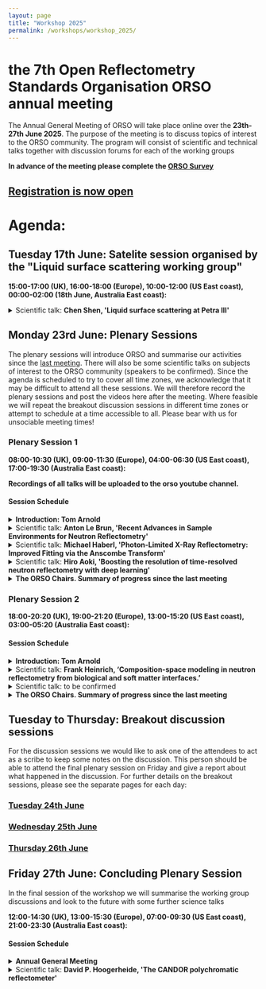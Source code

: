 ```yaml
---
layout: page
title: "Workshop 2025"
permalink: /workshops/workshop_2025/
---
```


# the 7th Open Reflectometry Standards Organisation ORSO annual meeting

The Annual General Meeting of ORSO will take place online over the **23th-27th June 2025**. The purpose of the meeting is to discuss topics of interest to the ORSO community.
The program will consist of scientific and technical talks together with discussion forums for each of the working groups

**In advance of the meeting please complete the [ORSO Survey](https://forms.office.com/pages/responsepage.aspx?id=HDZmP36oWEGPYZnoLbPKyGNjGj0JBmlFoh6F5vEqATRUNUlaNjU1Mk9CUEFBMElSMVBVMVkyNFFVUC4u&route=shorturl)**

## [Registration is now open](https://indico.ess.eu/event/3810/)

# Agenda:

## Tuesday 17th June: Satelite session organised by the "Liquid surface scattering working group"
**15:00-17:00 (UK), 16:00-18:00 (Europe), 10:00-12:00 (US East coast), 00:00-02:00 (18th June, Australia East coast):**

<details>
<summary>Scientific talk: <b>Chen Shen, 'Liquid surface scattering at Petra III'</b> </summary>
<br>
<b> Abstract:</b> Chen will present the beamline P08 of PETRA III. The beamline has three main setups: a six circle diffractometer, the Langmuir trough GID setup, and the Uni-Kiel owned LISA liquid surface diffractometer. He will also talk in details the recent news from our Langmuir trough GID setup and GIXOS - pseudo reflectivity method.
</details>

## Monday 23rd June: Plenary Sessions

The plenary sessions will introduce ORSO and summarise our activities since the [last meeting](https://www.reflectometry.org/workshops/workshop_2024/). 
There will also be some scientific talks on subjects of interest to the ORSO community (speakers to be confirmed).
Since the agenda is scheduled to try to cover all time zones, we acknowledge that it may be difficult to attend all these sessions. We will therefore record the plenary sessions and post the videos here after the meeting.
Where feasible we will repeat the breakout discussion sessions in different time zones or attempt to schedule at a time accessible to all. Please bear with us for unsociable meeting times!


### Plenary Session 1
**08:00-10:30 (UK), 09:00-11:30 (Europe), 04:00-06:30 (US East coast), 17:00-19:30 (Australia East coast):**

**Recordings of all talks will be uploaded to the orso youtube channel.**

#### Session Schedule
<details>
<summary> <b>Introduction: Tom Arnold  </b> </summary>
<br>
Introduction and discussion on how to better promote/publicise ORSO 
</details>

<details>
<summary> Scientific talk: <b>Anton Le Brun, 'Recent Advances in Sample Environments for Neutron Reflectometry' </b> </summary>
<br>
<b> Abstract:</b> 
</details>

<details>
<summary>  Scientific talk:  <b>Michael Haberl, 'Photon-Limited X-Ray Reflectometry: Improved Fitting via the Anscombe Transform'
 </b> </summary>
<br>
<b> Abstract:</b> With the current developments in fast X-ray reflectometry (XRR) reaching
scan times as short as a few hundred microseconds, the few-photon count data reflects the inherent Poisson statistics of the counting process. In this regime, standard least squares fitting - which assumes symmetric Gaussian errors - can produce biased results. While Poisson log-likelihood methods exist, we demonstrate that applying the Anscombe transform - a well known variance-stabilizing transformation that converts Poisson-distributed data into approximately Gaussian-distributed data - permits continued use of the default least squares minimization utilized in most fitting softwares such as refnx or refl1d. This approach simplifies implementation and enables incorporation of additional noise sources, such as readout noise. It offers a practical and robust solution for accurate modeling in photon-limited XRR, relevant to the ORSO reflectometry community.
</details>

<details>
<summary> Scientific talk: <b>Hiro Aoki, 'Boosting the resolution of time-resolved neutron reflectometry with deep learning' </b> </summary>
<br>
<b> Abstract:</b> 
</details>

<details>
<summary> <b>The ORSO Chairs. Summary of progress since the last meeting </b> </summary>
<br>
  
  - Sample Environment Working group (Sophie Ayscough)
  - Data Analysis Working group (Andrew Nelson)
</details>



### Plenary Session 2
**18:00-20:20 (UK), 19:00-21:20 (Europe), 13:00-15:20 (US East coast), 03:00-05:20 (Australia East coast):**

#### Session Schedule
<details>
<summary> <b>Introduction: Tom Arnold  </b> </summary>
<br>
Introduction and discussion on how to better promote/publicise ORSO 
</details>

<details>
<summary> Scientific talk: <b>Frank Heinrich, ‘Composition-space modeling in neutron reflectometry from biological and soft matter interfaces.’ </b> </summary>
<br>
<b> Abstract:</b> 
</details>

<details>
<summary> Scientific talk: to be confirmed </b> </summary>
<br>
<b> Abstract:</b> 
</details>

<details>
<summary> <b>The ORSO Chairs. Summary of progress since the last meeting </b> </summary>
<br>

  - Education and Outreach Working group (Stefan Kowarik)
  - Reproducibility Working group 
  - Data Formats Working group (Jos Cooper)
</details>

## Tuesday to Thursday: Breakout discussion sessions

For the discussion sessions we would like to ask one of the attendees to act as a scribe to keep some notes on the discussion. This person should be able to attend the final plenary session on Friday and give a report about what happened in the discussion. For further details on the breakout sessions, please see the separate pages for each day:

### [Tuesday 24th June](/workshops/workshop_2025/tuesday.md)

### [Wednesday 25th June](/workshops/workshop_2025/wednesday.md/)

### [Thursday 26th June](/workshops/workshop_2025/thursday.md)

## Friday 27th June: Concluding Plenary Session

In the final session of the workshop we will summarise the working group discussions and look to the future with some further science talks

**12:00-14:30 (UK), 13:00-15:30 (Europe), 07:00-09:30 (US East coast), 21:00-23:30 (Australia East coast):**

#### Session Schedule
<details>
<summary> <b>Annual General Meeting </b> </summary>
<br>

- Recruitment of a temporary stand-in chair for the Reproducibility working group (to replace Andrew McCluskey)
- Summary of the working group sessions.

</details>

<details>
<summary> Scientific talk: <b>David P. Hoogerheide, 'The CANDOR polychromatic reflectometer' </b> </summary>
<br>
<b> Abstract:</b> The CANDOR reflectometer at the NIST Center for Neutron Research marries the advantages of time-of-flight polychromatic reflectometers, such as those commonly employed at pulsed neutron sources, to the high time-averaged flux of a reactor neutron source. CANDOR’s unique energy dispersive detector, currently comprising 108 individual wavelength-sensitive neutron detectors operating at over 90% efficiency, allows simultaneous detection of cold neutrons in the 4 Å to 6 Å wavelength range. In this talk, I will describe instrument design, detector operation and performance, and data reduction considerations. Reflectivity curves measured by CANDOR using polychromatic detection will be compared to standard curves measured at NIST’s monochromatic reflectometers, and the performance of CANDOR’s polarization capabilities will be discussed. For measurements of materials at solid/liquid interfaces, I will show that CANDOR’s high flux and intrinsic background rejection enables measurement to about twice the scattering vector, and hence resolution, of conventional measurements.
</details>


